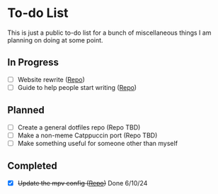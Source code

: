 # To-do List

This is just a public to-do list for a bunch of miscellaneous things I am planning on doing at some point.  

## In Progress

- [ ] Website rewrite ([Repo](https://github.com/xzi/website/tree/dev))
- [ ] Guide to help people start writing ([Repo](https://github.com/xzi/startwriting))

## Planned

- [ ] Create a general dotfiles repo (Repo TBD)
- [ ] Make a non-meme Catppuccin port (Repo TBD)
- [ ] Make something useful for someone other than myself

## Completed

- [x] ~~Update the mpv config ([Repo](https://github.com/xzi/mpv))~~ Done 6/10/24
